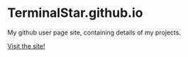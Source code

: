 # TerminalStar.github.io

My github user page site, containing details of my projects.

[Visit the site!](http://terminalstar.github.io)
